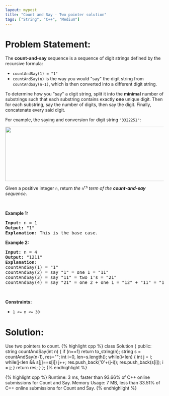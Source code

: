 ```yaml
---
layout: mypost
title: "Count and Say - Two pointer solution"
tags: ["String", "C++", "Medium"]
---
```

# Problem Statement:
<p>The <strong>count-and-say</strong> sequence is a sequence of digit strings defined by the recursive formula:</p>

<ul>
	<li><code>countAndSay(1) = &quot;1&quot;</code></li>
	<li><code>countAndSay(n)</code> is the way you would &quot;say&quot; the digit string from <code>countAndSay(n-1)</code>, which is then converted into a different digit string.</li>
</ul>

<p>To determine how you &quot;say&quot; a digit string, split it into the <strong>minimal</strong> number of substrings such that each substring contains exactly <strong>one</strong> unique digit. Then for each substring, say the number of digits, then say the digit. Finally, concatenate every said digit.</p>

<p>For example, the saying and conversion for digit string <code>&quot;3322251&quot;</code>:</p>
<img alt="" src="https://assets.leetcode.com/uploads/2020/10/23/countandsay.jpg" style="width: 581px; height: 172px;" />
<p>Given a positive integer <code>n</code>, return <em>the </em><code>n<sup>th</sup></code><em> term of the <strong>count-and-say</strong> sequence</em>.</p>

<p>&nbsp;</p>
<p><strong class="example">Example 1:</strong></p>

<pre>
<strong>Input:</strong> n = 1
<strong>Output:</strong> &quot;1&quot;
<strong>Explanation:</strong> This is the base case.
</pre>

<p><strong class="example">Example 2:</strong></p>

<pre>
<strong>Input:</strong> n = 4
<strong>Output:</strong> &quot;1211&quot;
<strong>Explanation:</strong>
countAndSay(1) = &quot;1&quot;
countAndSay(2) = say &quot;1&quot; = one 1 = &quot;11&quot;
countAndSay(3) = say &quot;11&quot; = two 1&#39;s = &quot;21&quot;
countAndSay(4) = say &quot;21&quot; = one 2 + one 1 = &quot;12&quot; + &quot;11&quot; = &quot;1211&quot;
</pre>

<p>&nbsp;</p>
<p><strong>Constraints:</strong></p>

<ul>
	<li><code>1 &lt;= n &lt;= 30</code></li>
</ul>

# Solution:
Use two pointers to count.
 {% highlight cpp %} 
class Solution {
public:
    string countAndSay(int n) 
    {
        if (n==1) return to_string(n);
        string s = countAndSay(n-1), res="";
        int i=0, len=s.length();
        while(i<len)
        {
            int j = i;
            while(j<len && s[j]==s[i]) j++;
            res.push_back('0'+(j-i));
            res.push_back(s[i]);
            i = j;
        }
        return res;
    }
};
 {% endhighlight %}

 {% highlight cpp %} 
Runtime: 3 ms, faster than 93.66% of C++ online submissions for Count and Say.
Memory Usage: 7 MB, less than 33.51% of C++ online submissions for Count and Say.
 {% endhighlight %}